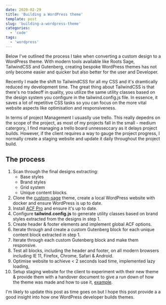 ```yaml
---
date: 2020-02-29
title: 'Building a WordPress theme'
template: post
slug: 'building-a-wordpress-theme'
categories:
  - 'code'
tags:
  - 'wordpress'
---
```


Below I've outlined the process I take when converting a custom design to a WordPress theme. With modern tools available like Roots Sage, TailwindCSS and Gutenberg, creating bespoke WordPress themes has not only become easier and quicker but also better for the user and Developer.

Recently I made the shift to TailwindCSS for all my CSS and it's dramtically reduced my development time. The great thing about TailwindCSS is that there's no tradeoff in quality, you utilize the same utility classes based on the design system you configure in the tailwind.config.js file. In essence, it saves a lot of repetitive CSS tasks so you can focus on the more vital website aspects like optimisation and responsiveness.

In terms of project Management I usuaslly use trello. This really depedns on the scope of the project, as most of my projects fall in the small - medium catergory, I find managing a trello board unnesseccary as it delays project builds. However, if the client requires a way to gauge the project progress, I normally create a staging website and update it daily throughout the project build.



## The process

1. Scan through the final designs extracting:
    * Base styles
    * Brand styles
    * Grid system
    * Unique content blocks.
2. Clone the [custom-sage](https://github.com/baillieogrady/custom-sage) theme, create a local WordPress website with docker and ensure WordPress is up to date.
3. Install [ACF Pro](https://www.advancedcustomfields.com/pro/) and ensure it's up to date.
4. Configure **tailwind.config.js** to generate utility classes based on brand styles extracted from the designs in step 1.
5. Create header & footer elements and implement global ACF options.
6. Iterate through and create a custom Gutenberg block for each unique content block extracted in step 1.
7. Iterate through each custom Gutenberg block and make them responsive.
8. Test all blocks, including the header and footer, on all modern browsers including IE 11, Firefox, Chrome, Safari & Android.
9. Optimise website to achieve < 2 seconds load time, implemented lazy loading, 
10. Setup staging website for the client to experiment with their new theme & provide them with a handover document to give a run down of how the theme was made and how to use it, [example](https://handover.baillieogrady.com).


I'm likely to update this post as time goes on but I hope this post provide a a good insight into how one WordPress developer builds themes.